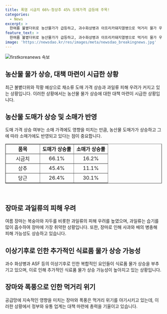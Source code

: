 ```yaml
---
title: 폭염 시금치 66%·청상추 45% 도매가격 급등에 주목!
categories:
  - News
excerpt: >
  한여름 불볕더위로 농산물가가 급등하고, 과수화상병과 아프리카돼지열병으로 먹거리 물가 우려가 고조되고 있다. 장마로 인한 채소류 도매가격 상슨, 과일류 피해 우려, 물가 상승을 부추기는 여러 요인 등 혼재. 맥도날드의 감자튀김 판매 중단 등 이상기후로 인한 판매 중단 사태까지 발생. 정부와 유통업계는 대책 마련에 서둘고 있으며, 대형마트는 과일 산지 다변화와 스마트팜 공급분 확대를 통해 대응하고 있다. 후속적으로 물가 상승을 방지하기 위한 대책 마련이 예정되어 있다.
feature_text: >
  한여름 불볕더위로 농산물가가 급등하고, 과수화상병과 아프리카돼지열병으로 먹거리 물가 우려가 고조되고 있다. 장마로 인한 채소류 도매가격 상슨, 과일류 피해 우려, 물가 상승을 부추기는 여러 요인 등 혼재. 맥도날드의 감자튀김 판매 중단 등 이상기후로 인한 판매 중단 사태까지 발생. 정부와 유통업계는 대책 마련에 서둘고 있으며, 대형마트는 과일 산지 다변화와 스마트팜 공급분 확대를 통해 대응하고 있다. 후속적으로 물가 상승을 방지하기 위한 대책 마련이 예정되어 있다.
image: 'https://newsdao.kr/res/images/meta/newsdao_breakingnews.jpg'
---
```


<p><img src="https://newsdao.kr/res/images/meta/newsdao_breakingnews.jpg" alt="firstkoreanews 속보" /></p>

<h2 data-ke-size="size26">농산물 물가 상승, 대책 마련이 시급한 상황</h2>

<p data-ke-size="size16">최근 불볕더위와 작황 예상으로 채소류 도매 가격 상승과 과일류 피해 우려가 커지고 있는 상황입니다. 이러한 상황에서는 농산물 물가 상승에 대한 대책 마련이 시급한 상황입니다.</p>

<h2 data-ke-size="size26">농산물 도매가 상승 및 소매가 반영</h2>

<p data-ke-size="size16">도매 가격 상승 여부는 소매 가격에도 영향을 미치는 만큼, 농산물 도매가가 상승하고 그에 따라 소매가에도 반영되고 있다는 점이 중요합니다.</p>

<table style="width: 100%;" border="1">
<tbody>
<tr>
<td style="text-align: center; width: 33.3333%;"><b>품목</b></td>
<td style="text-align: center; width: 33.3333%;"><b>도매가 상승률</b></td>
<td style="text-align: center; width: 33.3333%;"><b>소매가 상승률</b></td>
</tr>
<tr>
<td style="text-align: center; width: 33.3333%;">시금치</td>
<td style="text-align: center; width: 33.3333%;">66.1%</td>
<td style="text-align: center; width: 33.3333%;">16.2%</td>
</tr>
<tr>
<td style="text-align: center; width: 33.3333%;">상추</td>
<td style="text-align: center; width: 33.3333%;">45.4%</td>
<td style="text-align: center; width: 33.3333%;">11.1%</td>
</tr>
<tr>
<td style="text-align: center; width: 33.3333%;">당근</td>
<td style="text-align: center; width: 33.3333%;">26.4%</td>
<td style="text-align: center; width: 33.3333%;">30.1%</td>
</tr>
</tbody>
</table>

<p data-ke-size="size16">&nbsp;</p>

<h2 data-ke-size="size26">장마로 과일류의 피해 우려</h2>

<p data-ke-size="size16">여름 장마는 복숭아와 자두를 비롯한 과일류의 피해 우려를 높였으며, 과일류는 습기를 많이 흡수하여 장마에 가장 취약한 상황입니다. 또한, 장마로 인해 사과와 배의 병충해 피해 가능성도 상승하고 있습니다.</p>

<h2 data-ke-size="size26">이상기후로 인한 추가적인 식료품 물가 상승 가능성</h2>

<p data-ke-size="size16">과수 화상병과 ASF 등의 이상기후로 인한 복합적인 요인들이 식료품 물가 상승을 부추기고 있으며, 이로 인해 추가적인 식료품 물가 상승 가능성이 높아지고 있는 상황입니다.</p>

<h2 data-ke-size="size26">장마와 폭풍으로 인한 먹거리 위기</h2>

<p data-ke-size="size16">공급망에 지속적인 영향을 미치는 장마와 폭풍은 먹거리 위기를 야기시키고 있는데, 이러한 상황에서 정부와 유통 업계는 대책 마련에 총력을 기울이고 있습니다.</p>

